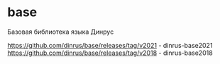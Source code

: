 # base
Базовая библиотека языка Динрус


https://github.com/dinrus/base/releases/tag/v2021 - dinrus-base2021
https://github.com/dinrus/base/releases/tag/v2018 - dinrus-base2018
